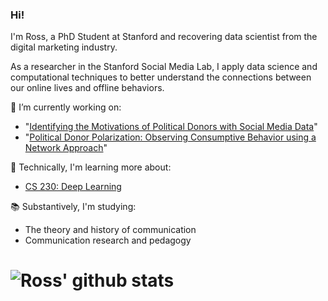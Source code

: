 ### Hi!

I'm Ross, a PhD Student at Stanford and recovering data scientist from the digital marketing industry. 

As a researcher in the Stanford Social Media Lab, I apply data science and computational techniques to better understand the connections between our online lives and offline behaviors. 

🔭 I’m currently working on:
- "[Identifying the Motivations of Political Donors with Social Media Data](https://github.com/rossdahlke/political_donor_motivations)"
- "[Political Donor Polarization: Observing Consumptive Behavior using a Network Approach](https://github.com/rossdahlke/donor_polarization)"

🌱 Technically, I'm learning more about:
- [CS 230: Deep Learning](https://cs230.stanford.edu/)

📚 Substantively, I'm studying:
- The theory and history of communication
- Communication research and pedagogy

# ![Ross' github stats](https://github-readme-stats.vercel.app/api?username=rossdahlke&count_private=true)
